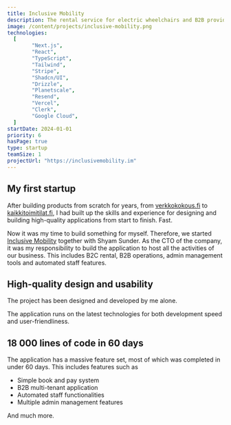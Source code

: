 ```yaml
---
title: Inclusive Mobility
description: The rental service for electric wheelchairs and B2B provider of wheelchairs as employee benefit.
image: /content/projects/inclusive-mobility.png
technologies:
  [
		"Next.js",
		"React",
		"TypeScript",
		"Tailwind",
		"Stripe",
		"Shadcn/UI",
		"Drizzle",
		"Planetscale",
		"Resend",
		"Vercel",
		"Clerk",
		"Google Cloud",
  ]
startDate: 2024-01-01
priority: 6
hasPage: true
type: startup
teamSize: 1
projectUrl: "https://inclusivemobility.im"
---
```


## My first startup

After building products from scratch for years, from [verkkokokous.fi](/projects/verkkokokous-fi) to  [kaikkitoimitilat.fi](/projects/kaikkitoimitilat-fi), I had built up the skills and experience for designing and building high-quality applications from start to finish. Fast.

Now it was my time to build something for myself. Therefore, we started [Inclusive Mobility](https://inclusivemobility.im) together with Shyam Sunder. As the CTO of the company, it was my responsibility to build the application to host all the activities of our business. This includes B2C rental, B2B operations, admin management tools and automated staff features.

## High-quality design and usability

The project has been designed and developed by me alone.

The application runs on the latest technologies for both development speed and user-friendliness.

## 18 000 lines of code in 60 days

The application has a massive feature set, most of which was completed in under 60 days. This includes features such as

- Simple book and pay system
- B2B multi-tenant application
- Automated staff functionalities
- Multiple admin management features

And much more.